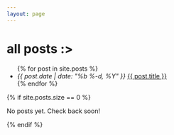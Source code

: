 ```yaml
---
layout: page
---
```


# all posts :>

<ul class="blog-posts">
{% for post in site.posts %}
<li>
    <span>
        <i>
            <time datetime="{{ post.date | date: '%Y-%m-%d' }}" pubdate="">
                {{ post.date | date: "%b %-d, %Y" }}
            </time>
        </i>
    </span>
    <a href="{{ site.baseurl }}{{ post.url }}">{{ post.title }}</a>
</li>
{% endfor %}
</ul>

{% if site.posts.size == 0 %}
<p>No posts yet. Check back soon!</p>
{% endif %}
